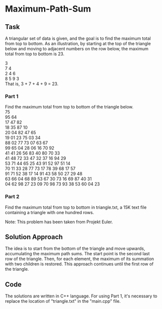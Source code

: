 # Maximum-Path-Sum
## Task
A triangular set of data is given, and the goal is to find the maximum total from top to bottom. As an illustration, by starting at the top of the triangle below and moving to adjacent numbers on the row below, the maximum total from top to bottom is 23.

3  
7 4  
2 4 6  
8 5 9 3  
That is, 3 + 7 + 4 + 9 = 23.  

### Part 1
Find the maximum total from top to bottom of the triangle below.  
75  
95 64  
17 47 82  
18 35 87 10  
20 04 82 47 65  
19 01 23 75 03 34  
88 02 77 73 07 63 67  
99 65 04 28 06 16 70 92  
41 41 26 56 83 40 80 70 33  
41 48 72 33 47 32 37 16 94 29  
53 71 44 65 25 43 91 52 97 51 14  
70 11 33 28 77 73 17 78 39 68 17 57  
91 71 52 38 17 14 91 43 58 50 27 29 48  
63 66 04 68 89 53 67 30 73 16 69 87 40 31  
04 62 98 27 23 09 70 98 73 93 38 53 60 04 23  

### Part 2
Find the maximum total from top to bottom in triangle.txt, a 15K text file containing a triangle with one hundred rows.

Note: This problem has been taken from Projekt Euler.

## Solution Approach
The idea is to start from the bottom of the triangle and move upwards, accumulating the maximum path sums. The start point is the second last row of the triangle. Then, for each element, the maximum of its summation with two children is restored. This approach continues until the first row of the triangle.

## Code
The solutions are written in C++ language. For using Part 1, it's necessary to replace the location of "triangle.txt" in the "main.cpp" file.
